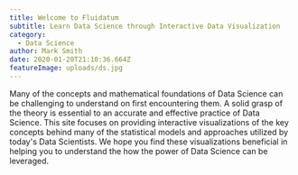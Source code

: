 ```yaml
---
title: Welcome to Fluidatum
subtitle: Learn Data Science through Interactive Data Visualization
category:
  - Data Science
author: Mark Smith
date: 2020-01-20T21:10:36.664Z
featureImage: uploads/ds.jpg
---
```

Many of the concepts and mathematical foundations of Data Science can be challenging to understand on first encountering them. A solid grasp of the theory is essential to an accurate and effective practice of Data Science. This site focuses on providing interactive visualizations of the key concepts behind many of the statistical models and approaches utilized by today's Data Scientists. We hope you find these visualizations beneficial in helping you to understand the how the power of Data Science can be leveraged.
